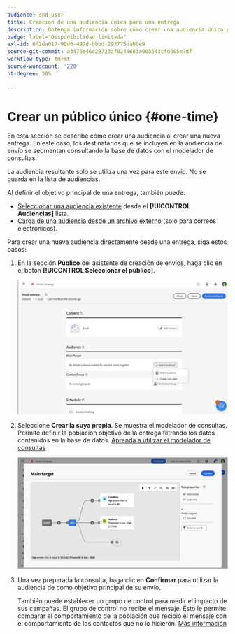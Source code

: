 ```yaml
---
audience: end-user
title: Creación de una audiencia única para una entrega
description: Obtenga información sobre cómo crear una audiencia única para una entrega.
badge: label="Disponibilidad limitada"
exl-id: 6f2da017-90d6-497d-bbbd-293775da00e9
source-git-commit: a3476e46c29723af8246683a005543cfd605e7df
workflow-type: tm+mt
source-wordcount: '228'
ht-degree: 30%

---
```


# Crear un público único {#one-time}

En esta sección se describe cómo crear una audiencia al crear una nueva entrega. En este caso, los destinatarios que se incluyen en la audiencia de envío se segmentan consultando la base de datos con el modelador de consultas.

La audiencia resultante solo se utiliza una vez para este envío. No se guarda en la lista de audiencias.

Al definir el objetivo principal de una entrega, también puede:

* [Seleccionar una audiencia existente](add-audience.md) desde el **[!UICONTROL Audiencias]** lista.
* [Carga de una audiencia desde un archivo externo](file-audience.md) (solo para correos electrónicos).

Para crear una nueva audiencia directamente desde una entrega, siga estos pasos:

1. En la sección **Público** del asistente de creación de envíos, haga clic en el botón **[!UICONTROL Seleccionar el público]**.

   ![](assets/segment-builder0.png)

1. Seleccione **Crear la suya propia**. Se muestra el modelador de consultas. Permite definir la población objetivo de la entrega filtrando los datos contenidos en la base de datos. [Aprenda a utilizar el modelador de consultas](../query/query-modeler-overview.md)

   ![](assets/query-modeler.png)

1. Una vez preparada la consulta, haga clic en **Confirmar** para utilizar la audiencia de como objetivo principal de su envío.

   También puede establecer un grupo de control para medir el impacto de sus campañas. El grupo de control no recibe el mensaje. Esto le permite comparar el comportamiento de la población que recibió el mensaje con el comportamiento de los contactos que no lo hicieron. [Más información](control-group.md)
